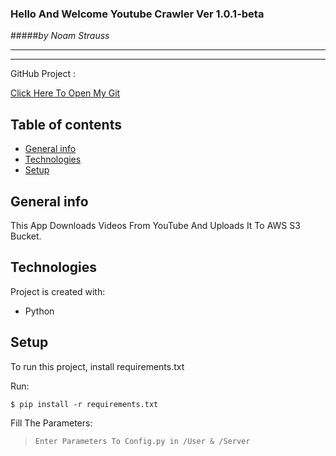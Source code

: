 ### Hello And Welcome Youtube Crawler Ver 1.0.1-beta 
#####*by Noam Strauss*
* * *
___
GitHub Project :

[Click Here To Open My Git](https://github.com/Noamstrauss/YouTube_Crawler)
## Table of contents
* [General info](#general-info)
* [Technologies](#technologies)
* [Setup](#setup)

## General info
This App Downloads Videos From YouTube And Uploads It To AWS S3 Bucket.


## Technologies
Project is created with:
* Python
	
## Setup
To run this project, install requirements.txt

Run:
```
$ pip install -r requirements.txt
```
Fill The Parameters:
> `Enter Parameters To Config.py in /User & /Server`